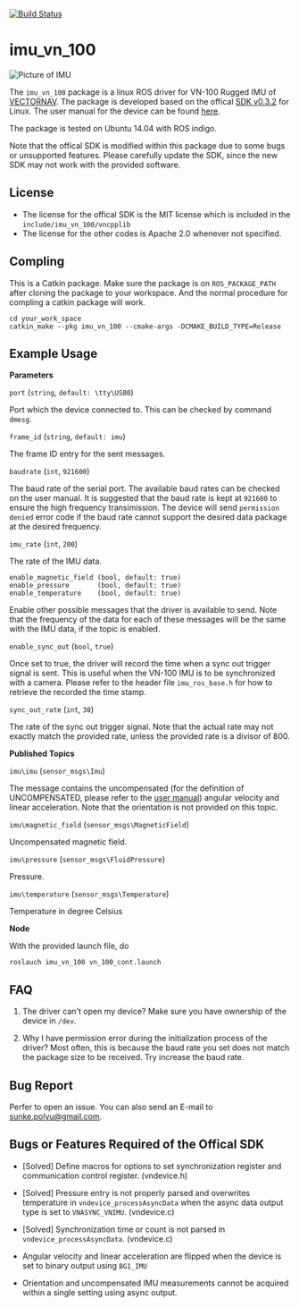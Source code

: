[![Build Status](https://travis-ci.org/KumarRobotics/imu_vn_100.svg?branch=master)](https://travis-ci.org/KumarRobotics/imu\_vn\_100)

# imu\_vn\_100

![Picture of IMU](http://www.vectornav.com/images/default-source/products/vn-100-rugged.png?sfvrsn=2)

The `imu_vn_100` package is a linux ROS driver for VN-100 Rugged IMU of [VECTORNAV](http://www.vectornav.com/). The package is developed based on the offical [SDK v0.3.2](http://www.vectornav.com/support/downloads) for Linux. The user manual for the device can be found [here](http://www.vectornav.com/docs/default-source/documentation/vn-100-documentation/UM001.pdf?sfvrsn=10).

The package is tested on Ubuntu 14.04 with ROS indigo.

Note that the offical SDK is modified within this package due to some bugs or unsupported features. Please carefully update the SDK, since the new SDK may not work with the provided software.

## License
* The license for the offical SDK is the MIT license which is included in the `include/imu_vn_100/vncpplib`
* The license for the other codes is Apache 2.0 whenever not specified.

## Compling
This is a Catkin package. Make sure the package is on `ROS_PACKAGE_PATH` after cloning the package to your workspace. And the normal procedure for compling a catkin package will work.

```
cd your_work_space
catkin_make --pkg imu_vn_100 --cmake-args -DCMAKE_BUILD_TYPE=Release
```

## Example Usage

**Parameters**

`port` (`string`, `default: \tty\USB0`)

Port which the device connected to. This can be checked by command `dmesg`.

`frame_id` (`string`, `default: imu`)

The frame ID entry for the sent messages.

`baudrate` (`int`, `921600`)

The baud rate of the serial port. The available baud rates can be checked on the user manual. It is suggested that the baud rate is kept at `921600` to ensure the high frequency transimission. The device will send `permission denied` error code if the baud rate cannot support the desired data package at the desired frequency.

`imu_rate` (`int`, `200`)

The rate of the IMU data.

```
enable_magnetic_field (bool, default: true)
enable_pressure       (bool, default: true)
enable_temperature    (bool, default: true)
```

Enable other possible messages that the driver is available to send. Note that the frequency of the data for each of these messages will be the same with the IMU data, if the topic is enabled.

`enable_sync_out` (`bool`, `true`)

Once set to true, the driver will record the time when a sync out trigger signal is sent. This is useful when the VN-100 IMU is to be synchronized with a camera. Please refer to the header file `imu_ros_base.h` for how to retrieve the recorded the time stamp.

`sync_out_rate` (`int`, `30`)

The rate of the sync out trigger signal. Note that the actual rate may not exactly match the provided rate, unless the provided rate is a divisor of 800.

**Published Topics**

`imu\imu` (`sensor_msgs\Imu`)

The message contains the uncompensated (for the definition of UNCOMPENSATED, please refer to the [user manual](http://www.vectornav.com/docs/default-source/documentation/vn-100-documentation/UM001.pdf?sfvrsn=10)) angular velocity and linear acceleration. Note that the orientation is not provided on this topic.

`imu\magnetic_field` (`sensor_msgs\MagneticField`)

Uncompensated magnetic field.

`imu\pressure` (`sensor_msgs\FluidPressure`)

Pressure.

`imu\temperature` (`sensor_msgs\Temperature`)

Temperature in degree Celsius

**Node**

With the provided launch file, do

```
roslauch imu_vn_100 vn_100_cont.launch
```

## FAQ
1. The driver can't open my device?
Make sure you have ownership of the device in `/dev`.

2. Why I have permission error during the initialization process of the driver?
Most often, this is because the baud rate you set does not match the package size to be received. Try increase the baud rate.

## Bug Report

Perfer to open an issue. You can also send an E-mail to sunke.polyu@gmail.com.

## Bugs or Features Required of the Offical SDK

* [Solved] Define macros for options to set synchronization register and communication control register. (vndevice.h)

* [Solved] Pressure entry is not properly parsed and overwrites temperature in `vndevice_processAsyncData` when the async data output type is set to `VNASYNC_VNIMU`. (vndevice.c)

* [Solved] Synchronization time or count is not parsed in `vndevice_processAsyncData`. (vndevice.c)

* Angular velocity and linear acceleration are flipped when the device is set to binary output using `BG1_IMU`

* Orientation and uncompensated IMU measurements cannot be acquired within a single setting using async output.

